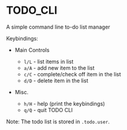# TODO_CLI
A simple command line to-do list manager

Keybindings:
  - Main Controls
    - `l/L` - list items in list
    - `a/A` - add new item to the list
    - `c/C` - complete/check off item in the list
    - `d/D` - delete item in the list

  - Misc.
    - `h/H` - help (print the keybindings)
    - `q/Q` - quit TODO CLI

Note: The todo list is stored in `.todo.user`.
